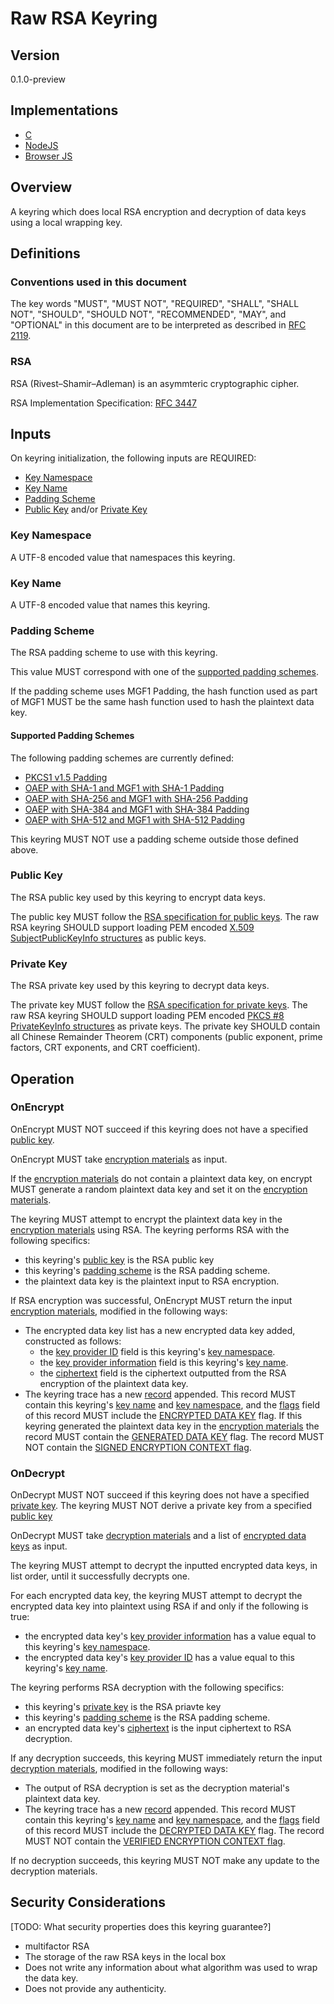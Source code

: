 [//]: # (Copyright 2019 Amazon.com, Inc. or its affiliates. All Rights Reserved.)
[//]: # (SPDX-License-Identifier: CC-BY-SA-4.0)

# Raw RSA Keyring

## Version

0.1.0-preview

## Implementations

- [C](https://github.com/aws/aws-encryption-sdk-c/blob/master/include/aws/cryptosdk/raw_rsa_keyring.h)
- [NodeJS](https://github.com/awslabs/aws-encryption-sdk-javascript/blob/master/modules/raw-rsa-keyring-node/src/raw_rsa_keyring_node.ts)
- [Browser JS](https://github.com/awslabs/aws-encryption-sdk-javascript/blob/master/modules/raw-rsa-keyring-browser/src/raw_rsa_keyring_browser.ts)

## Overview

A keyring which does local RSA encryption and decryption of data keys using a local wrapping key.

## Definitions

### Conventions used in this document

The key words "MUST", "MUST NOT", "REQUIRED", "SHALL", "SHALL NOT", "SHOULD", "SHOULD NOT", "RECOMMENDED", "MAY", and "OPTIONAL"
in this document are to be interpreted as described in [RFC 2119](https://tools.ietf.org/html/rfc2119).

### RSA

RSA (Rivest–Shamir–Adleman) is an asymmteric cryptographic cipher.

RSA Implementation Specification: [RFC 3447](https://tools.ietf.org/html/rfc8017)

## Inputs

On keyring initialization, the following inputs are REQUIRED:

- [Key Namespace](#key-namespace)
- [Key Name](#key-name)
- [Padding Scheme](#padding-scheme)
- [Public Key](#public-key) and/or [Private Key](#private-key)

### Key Namespace

A UTF-8 encoded value that namespaces this keyring.

### Key Name

A UTF-8 encoded value that names this keyring.

### Padding Scheme

The RSA padding scheme to use with this keyring.

This value MUST correspond with one of the [supported padding schemes](#supported-padding-schemes).

If the padding scheme uses MGF1 Padding, the hash function used as part of MGF1 MUST be the same hash function
used to hash the plaintext data key.

#### Supported Padding Schemes

The following padding schemes are currently defined:

- [PKCS1 v1.5 Padding](https://tools.ietf.org/html/rfc8017#section-7.2)
- [OAEP with SHA-1 and MGF1 with SHA-1 Padding](https://tools.ietf.org/html/rfc8017#section-7.1)
- [OAEP with SHA-256 and MGF1 with SHA-256 Padding](https://tools.ietf.org/html/rfc8017#section-7.1)
- [OAEP with SHA-384 and MGF1 with SHA-384 Padding](https://tools.ietf.org/html/rfc8017#section-7.1)
- [OAEP with SHA-512 and MGF1 with SHA-512 Padding](https://tools.ietf.org/html/rfc8017#section-7.1)

This keyring MUST NOT use a padding scheme outside those defined above.

### Public Key

The RSA public key used by this keyring to encrypt data keys.

The public key MUST follow the [RSA specification for public keys](#rsa).
The raw RSA keyring SHOULD support loading PEM encoded [X.509 SubjectPublicKeyInfo structures](#https://tools.ietf.org/html/rfc5280#section-4.1)
as public keys.

### Private Key

The RSA private key used by this keyring to decrypt data keys.

The private key MUST follow the [RSA specification for private keys](#rsa).
The raw RSA keyring SHOULD support loading PEM encoded [PKCS #8 PrivateKeyInfo structures](#https://tools.ietf.org/html/rfc5958#section-2)
as private keys.
The private key SHOULD contain all Chinese Remainder Theorem (CRT) components (public exponent, prime factors, CRT exponents, and CRT coefficient).

## Operation

### OnEncrypt

OnEncrypt MUST NOT succeed if this keyring does not have a specified [public key](#public-key).

OnEncrypt MUST take [encryption materials](#structures.md#encryption-materials) as input.

If the [encryption materials](#structures.md#encryption-materials) do not contain a plaintext data key,
on encrypt MUST generate a random plaintext data key and set it on the [encryption materials](#structures.md#encryption-materials).

The keyring MUST attempt to encrypt the plaintext data key in the
[encryption materials](#structures.md#encryption-materials) using RSA.
The keyring performs RSA with the following specifics:

- this keyring's [public key](#public-key) is the RSA public key
- this keyring's [padding scheme](padding-scheme) is the RSA padding scheme.
- the plaintext data key is the plaintext input to RSA encryption.

If RSA encryption was successful, OnEncrypt MUST return the input
[encryption materials](#structures.md#encryption-materials), modified in the following ways:

- The encrypted data key list has a new encrypted data key added, constructed as follows:
  - the [key provider ID](#structures.md#key-provider-id) field is this keyring's [key namespace](#key-id).
  - the [key provider information](#structures.md#key-provider-information) field is this keyring's [key name](#key-name).
  - the [ciphertext](#structures.md#data-key-encryption) field is the ciphertext outputted from
    the RSA encryption of the plaintext data key.
- The keyring trace has a new [record](#structures.md#record) appended.
  This record MUST contain this keyring's [key name](#key-name) and [key namespace](#key-namespace),
  and the [flags](#structures.md$flags) field of this record MUST include the
  [ENCRYPTED DATA KEY](#structures.md#supported-flags) flag.
  If this keyring generated the plaintext data key in the [encryption materials](#structures.md#encryption-materials)
  the record MUST contain the [GENERATED DATA KEY](#structures.md#supported-flags) flag.
  The record MUST NOT contain the [SIGNED ENCRYPTION CONTEXT flag](#structures.md#flags).

### OnDecrypt

OnDecrypt MUST NOT succeed if this keyring does not have a specified [private key](#private-key).
The keyring MUST NOT derive a private key from a specified [public key](#public-key)

OnDecrypt MUST take [decryption materials](#structures.md#decryption-materials) and
a list of [encrypted data keys](#structures.md#encrypted-data-key) as input.

The keyring MUST attempt to decrypt the inputted encrypted data keys, in list order, until it successfully decrypts one.

For each encrypted data key, the keyring MUST attempt to decrypt the encrypted data key into plaintext
using RSA if and only if the following is true:

- the encrypted data key's [key provider information](#structures.md#key-provider-information)
  has a value equal to this keyring's [key namespace](#key-namespace).
- the encrypted data key's [key provider ID](#structures.md#key-provider-id) has a value equal to
  this keyring's [key name](#key-name).

The keyring performs RSA decryption with the following specifics:

- this keyring's [private key](#private-key) is the RSA priavte key
- this keyring's [padding scheme](padding-scheme) is the RSA padding scheme.
- an encrypted data key's [ciphertext](#structures.md#ciphertext) is the input ciphertext to RSA decryption.

If any decryption succeeds, this keyring MUST immediately return the input
[decryption materials](#structures.md#decryption-materials), modified in the following ways:

- The output of RSA decryption is set as the decryption material's plaintext data key.
- The keyring trace has a new [record](#structures.md#record) appended.
  This record MUST contain this keyring's [key name](#key-name) and [key namespace](#key-namespace),
  and the [flags](#structures.md$flags) field of this record MUST include the
  [DECRYPTED DATA KEY](#structures.md#supported-flags) flag.
  The record MUST NOT contain the [VERIFIED ENCRYPTION CONTEXT flag](#structures.md#flags).

If no decryption succeeds, this keyring MUST NOT make any update to the decryption materials.

## Security Considerations

[TODO: What security properties does this keyring guarantee?]

- multifactor RSA
- The storage of the raw RSA keys in the local box
- Does not write any information about what algorithm was used to wrap the data key.
- Does not provide any authenticity.
